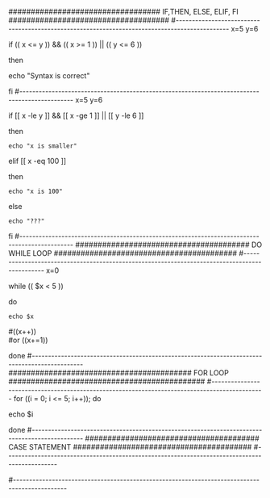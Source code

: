 ################################## IF,THEN, ELSE, ELIF, FI ####################################
#----------------------------------------------------------------------------------------------
x=5
y=6

if (( x <= y )) && (( x >= 1 )) || (( y <= 6 ))

then

echo "Syntax is correct"

fi
#----------------------------------------------------------------------------------------------
x=5
y=6

if [[ x -le y ]] && [[ x -ge 1 ]] || [[ y -le 6 ]]

then

    echo "x is smaller"

elif [[ x -eq 100 ]]

then

    echo "x is 100"

else

    echo "???"

fi
#----------------------------------------------------------------------------------------------
####################################### DO WHILE LOOP #########################################
#----------------------------------------------------------------------------------------------
x=0

while (( $x < 5 ))

do

    echo $x

#((x++))  
#or
((x+=1))

done
#----------------------------------------------------------------------------------------------
######################################### FOR LOOP ############################################
#----------------------------------------------------------------------------------------------
for ((i = 0; i <= 5; i++)); do
  
  echo $i

done
#----------------------------------------------------------------------------------------------
####################################### CASE STATEMENT ########################################
#----------------------------------------------------------------------------------------------




#----------------------------------------------------------------------------------------------


